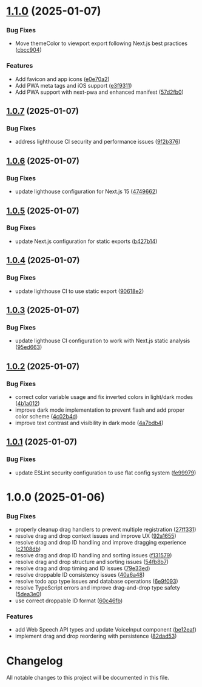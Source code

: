 # [1.1.0](https://github.com/chrisknu/brutalist_todo/compare/v1.0.7...v1.1.0) (2025-01-07)


### Bug Fixes

* Move themeColor to viewport export following Next.js best practices ([cbcc904](https://github.com/chrisknu/brutalist_todo/commit/cbcc90471d238d237f8b4d34a3c9c6fe161b4629))


### Features

* Add favicon and app icons ([e0e70a2](https://github.com/chrisknu/brutalist_todo/commit/e0e70a22fa3bbadbea7a8b6ee8707a9b1d9fefb0))
* Add PWA meta tags and iOS support ([e3f9311](https://github.com/chrisknu/brutalist_todo/commit/e3f9311eeb740f8ccca5cca352b09dc0c2796db2))
* Add PWA support with next-pwa and enhanced manifest ([57d2fb0](https://github.com/chrisknu/brutalist_todo/commit/57d2fb0cfc4fa663570747a323f9d15352463356))

## [1.0.7](https://github.com/chrisknu/brutalist_todo/compare/v1.0.6...v1.0.7) (2025-01-07)


### Bug Fixes

* address lighthouse CI security and performance issues ([9f2b376](https://github.com/chrisknu/brutalist_todo/commit/9f2b37643363125ef5a455bb1f98e9db639b0512))

## [1.0.6](https://github.com/chrisknu/brutalist_todo/compare/v1.0.5...v1.0.6) (2025-01-07)


### Bug Fixes

* update lighthouse configuration for Next.js 15 ([4749662](https://github.com/chrisknu/brutalist_todo/commit/4749662332254c17b631da480696659fab67d927))

## [1.0.5](https://github.com/chrisknu/brutalist_todo/compare/v1.0.4...v1.0.5) (2025-01-07)


### Bug Fixes

* update Next.js configuration for static exports ([b427b14](https://github.com/chrisknu/brutalist_todo/commit/b427b14cb9a28428b0fd1b7ebfad4db9b3365e91))

## [1.0.4](https://github.com/chrisknu/brutalist_todo/compare/v1.0.3...v1.0.4) (2025-01-07)


### Bug Fixes

* update lighthouse CI to use static export ([90618e2](https://github.com/chrisknu/brutalist_todo/commit/90618e2761b5e0a3b0b0207cae176239ef998388))

## [1.0.3](https://github.com/chrisknu/brutalist_todo/compare/v1.0.2...v1.0.3) (2025-01-07)


### Bug Fixes

* update lighthouse CI configuration to work with Next.js static analysis ([95ed663](https://github.com/chrisknu/brutalist_todo/commit/95ed663e2124c7db034f16dce97612b7edb73953))

## [1.0.2](https://github.com/chrisknu/brutalist_todo/compare/v1.0.1...v1.0.2) (2025-01-07)


### Bug Fixes

* correct color variable usage and fix inverted colors in light/dark modes ([4b1a012](https://github.com/chrisknu/brutalist_todo/commit/4b1a01286fb02a227704a59cc1913a03f2a18686))
* improve dark mode implementation to prevent flash and add proper color scheme ([4c02b4d](https://github.com/chrisknu/brutalist_todo/commit/4c02b4d23a23cebbc18cd9600fa35945905260f3))
* improve text contrast and visibility in dark mode ([4a7bdb4](https://github.com/chrisknu/brutalist_todo/commit/4a7bdb44e057eb491a8f5ffd39a5daeca36e2c7c))

## [1.0.1](https://github.com/chrisknu/brutalist_todo/compare/v1.0.0...v1.0.1) (2025-01-07)


### Bug Fixes

* update ESLint security configuration to use flat config system ([fe99979](https://github.com/chrisknu/brutalist_todo/commit/fe999798ea4807aeaa800c9de72ae948cec681b3))

# 1.0.0 (2025-01-06)


### Bug Fixes

* properly cleanup drag handlers to prevent multiple registration ([27ff331](https://github.com/chrisknu/brutalist_todo/commit/27ff3313b1f5754762899b6e9395dbf352b4ab58))
* resolve drag and drop context issues and improve UX ([92a1655](https://github.com/chrisknu/brutalist_todo/commit/92a1655c51dd227bbc048e74c0b948371b9cb20d))
* resolve drag and drop ID handling and improve dragging experience ([c2108db](https://github.com/chrisknu/brutalist_todo/commit/c2108db0b6ee9a177644a2e16ea77012fd826e2e))
* resolve drag and drop ID handling and sorting issues ([f131579](https://github.com/chrisknu/brutalist_todo/commit/f131579b93020ca1c84631cf100044d022d85468))
* resolve drag and drop structure and sorting issues ([54fb8b7](https://github.com/chrisknu/brutalist_todo/commit/54fb8b7ae5e4408e5e6f6e241411c949c66bae87))
* resolve drag and drop timing and ID issues ([79e33ed](https://github.com/chrisknu/brutalist_todo/commit/79e33edd76b09ed2f2b10a96a3ae51dd1e64657f))
* resolve droppable ID consistency issues ([40a6a48](https://github.com/chrisknu/brutalist_todo/commit/40a6a48c220ebc68e11745c8cb523d59ee029147))
* resolve todo app type issues and database operations ([6e9f093](https://github.com/chrisknu/brutalist_todo/commit/6e9f093d8897052848166128711d7b0cfc7a4a3c))
* resolve TypeScript errors and improve drag-and-drop type safety ([5dea3e0](https://github.com/chrisknu/brutalist_todo/commit/5dea3e070cc9dde6d6736b170ac4597640ad9b70))
* use correct droppable ID format ([60c46fb](https://github.com/chrisknu/brutalist_todo/commit/60c46fb37523c3747efc47050703135857acde40))


### Features

* add Web Speech API types and update VoiceInput component ([be12eaf](https://github.com/chrisknu/brutalist_todo/commit/be12eaf0fc063944c14c7bc892c8e173d5404736))
* implement drag and drop reordering with persistence ([82dad53](https://github.com/chrisknu/brutalist_todo/commit/82dad5333b83ae764b85904baf658731662a7b74))

# Changelog

All notable changes to this project will be documented in this file.
